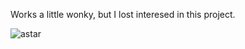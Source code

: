  Works a little wonky, but I lost interesed in this project.



![astar](https://user-images.githubusercontent.com/59018457/155959193-b2c1a9ec-66c1-4534-94ab-b816c2bb9c35.PNG)
